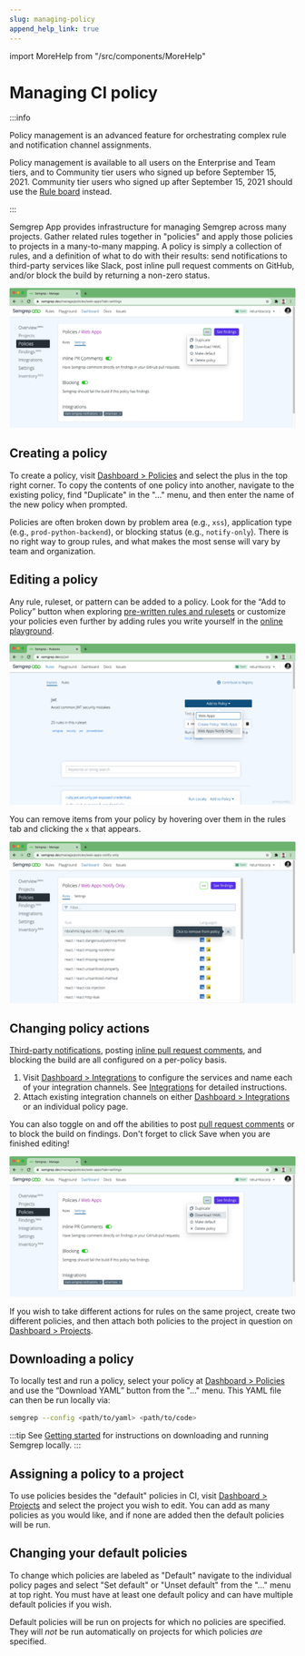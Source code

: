 ```yaml
---
slug: managing-policy
append_help_link: true
---
```


import MoreHelp from "/src/components/MoreHelp"

# Managing CI policy

:::info

  Policy management is an advanced feature
  for orchestrating complex
  rule and notification channel assignments.


  Policy management is available to all users on the Enterprise and Team tiers,
  and to Community tier users who signed up before September 15, 2021.
  Community tier users who signed up after September 15, 2021
  should use the [Rule board](rule-board.md) instead.

:::

Semgrep App provides infrastructure for managing Semgrep across many projects. Gather related rules together in "policies" and apply those policies to projects in a many-to-many mapping. A policy is simply a collection of rules, and a definition of what to do with their results: send notifications to third-party services like Slack, post inline pull request comments on GitHub, and/or block the build by returning a non-zero status.

![Policy to notify when results are found but not block the CI build](../img/policy-sample.png "Policy to notify when results are found but not block the CI build")


## Creating a policy

To create a policy, visit [Dashboard > Policies](https://semgrep.dev/manage/policies) and select the plus in the top right corner. To copy the contents of one policy into another, navigate to the existing policy, find "Duplicate" in the "..." menu, and then enter the name of the new policy when prompted.

Policies are often broken down by problem area (e.g., `xss`), application type (e.g., `prod-python-backend`), or blocking status (e.g., `notify-only`). There is no right way to group rules, and what makes the most sense will vary by team and organization.

## Editing a policy

Any rule, ruleset, or pattern can be added to a policy. Look for the “Add to Policy” button when exploring [pre-written rules and rulesets](https://semgrep.dev/explore) or customize your policies even further by adding rules you write yourself in the [online playground](https://semgrep.live).

![A ruleset with an "Add to Policy" button visible](../img/add-ruleset-to-policy.png "A ruleset showing 'Add to Policy'")

You can remove items from your policy by hovering over them in the rules tab and clicking the `x` that appears.

![Policy with disabled rules showing](../img/remove-from-policy.png "Disabling a rule within a ruleset")

## Changing policy actions

[Third-party notifications](../notifications/),
posting [inline pull request comments](../notifications/#pull-request-comments),
and blocking the build are all configured on a per-policy basis.

1. Visit [Dashboard > Integrations](https://semgrep.dev/manage/integrations) to configure the services and name each of your integration channels. See [Integrations](../notifications/) for detailed instructions.
2. Attach existing integration channels on either [Dashboard > Integrations](https://semgrep.dev/manage/integrations) or an individual policy page.

You can also toggle on and off the abilities to post [pull request comments](../notifications/#pull-request-comments) or to block the build on findings. Don't forget to click Save when you are finished editing!

![Changing the integrations and actions of a policy](../img/policy-actions.png "Changing the integrations and actions of a policy")

If you wish to take different actions for rules on the same project, create two different policies, and then attach both policies to the project in question on [Dashboard > Projects](https://semgrep.dev/manage/projects).

## Downloading a policy

To locally test and run a policy, select your policy at [Dashboard > Policies](https://semgrep.dev/manage/policies) and use the “Download YAML” button from the "..." menu. This YAML file can then be run locally via:

```bash
semgrep --config <path/to/yaml> <path/to/code>
```

:::tip
See [Getting started](/getting-started/) for instructions on downloading and running Semgrep locally.
:::

## Assigning a policy to a project

To use policies besides the "default" policies in CI, visit [Dashboard > Projects](https://semgrep.dev/manage/projects) and select the project you wish to edit. You can add as many policies as you would like, and if none are added then the default policies will be run.

## Changing your default policies

To change which policies are labeled as "Default" navigate to the individual policy pages and select "Set default" or "Unset default" from the "..." menu at top right. You must have at least one 
default policy and can have multiple default policies if you wish.

Default policies will be run on projects for which no policies are specified. They will _not_ be run automatically on projects for which policies _are_ specified.

<MoreHelp />
